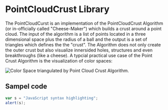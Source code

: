 # PointCloudCrust Library
The PointCloudCurst is an implementation of the PointCloudCrust Algorithm (or in-officially called "Cheese-Maker") which builds a crust around a point cloud. The input of the algorithm is a list of points located in a three dimensional space plus the radius of a ball and the output is a set of triangles which defines the the "crust".
The Algorithm does not only create the outer crust but also visualize innersided holes, structures and even breakthroughs (like a cheese). A typcial practical use case of the Point Crust Algorithm is the visualization of color spaces:

![Color Space triangulated by Point Cloud Crust Algorithm.](https://github.com/ricebean-net/PointCloudCrust/blob/master/docs/point-cloud-crust-algorithm.png "Color Space triangulated by Point Cloud Crust Algorithm.")

## Sampel code
```groovy
var s = "JavaScript syntax highlighting";
alert(s);
```
